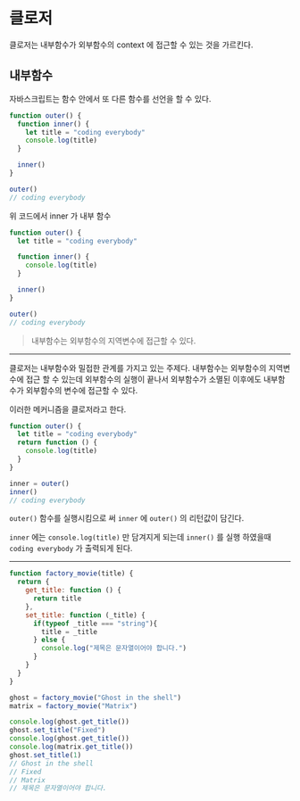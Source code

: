 # 클로저

클로저는 내부함수가 외부함수의 context 에 접근할 수 있는 것을 가르킨다.

## 내부함수

자바스크립트는 함수 안에서 또 다른 함수를 선언을 할 수 있다.

```javascript
function outer() {
  function inner() {
    let title = "coding everybody"
    console.log(title)
  }

  inner()
}

outer()
// coding everybody
```

위 코드에서 inner 가 내부 함수

```javascript
function outer() {
  let title = "coding everybody"

  function inner() {
    console.log(title)
  }

  inner()
}

outer()
// coding everybody
```

> 내부함수는 외부함수의 지역변수에 접근할 수 있다.

---

클로저는 내부함수와 밀접한 관계를 가지고 있는 주제다.
내부함수는 외부함수의 지역변수에 접근 할 수 있는데
외부함수의 실행이 끝나서 외부함수가 소멸된 이후에도
내부함수가 외부함수의 변수에 접근할 수 있다.

이러한 메커니즘을 클로저라고 한다.

```javascript
function outer() {
  let title = "coding everybody"
  return function () {
    console.log(title)
  }
}

inner = outer()
inner()
// coding everybody
```

`outer()` 함수를 실행시킴으로 써 `inner` 에 `outer()` 의 리턴값이 담긴다.

`inner` 에는 `console.log(title)` 만 담겨지게 되는데
`inner()` 를 실행 하였을때 `coding everybody` 가 출력되게 된다.

---

```javascript
function factory_movie(title) {
  return {
    get_title: function () {
      return title
    },
    set_title: function (_title) {
      if(typeof _title === "string"){
        title = _title
      } else {
        console.log("제목은 문자열이어야 합니다.")
      }
    }
  }
}

ghost = factory_movie("Ghost in the shell")
matrix = factory_movie("Matrix")

console.log(ghost.get_title())
ghost.set_title("Fixed")
console.log(ghost.get_title())
console.log(matrix.get_title())
ghost.set_title(1)
// Ghost in the shell
// Fixed
// Matrix
// 제목은 문자열이어야 합니다.
```
